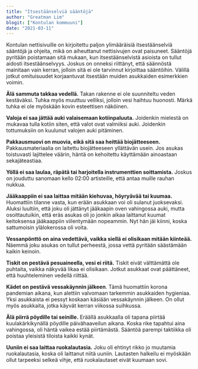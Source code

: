 ```yaml
---
title: "Itsestäänselviä sääntöjä"
author: "Greatman Lim"
blogit: ["Kontulan kommuuni"]
date: "2021-03-11"
---
```


Kontulan nettisivuille on kirjoitettu paljon ylimääräisiä itsestäänselviä sääntöjä ja ohjeita, mikä on aiheuttanut nettisivujen ovat paisuneet. Sääntöjä pyritään poistamaan sitä mukaan, kun itsestäänselvistä asioista on tullut aidosti itsestäänselvyys. Joskus on onneksi riittänyt, että säännöstä mainitaan vain kerran, jolloin sitä ei ole tarvinnut kirjoittaa sääntöihin. Välillä jotkut omituisuudet korjaantuvat itsestään muiden asukkaiden esimerkkien voimin.

**Älä sammuta takkaa vedellä.** Takan rakenne ei ole suunniteltu veden kestäväksi. Tuhka myös muuttuu velliksi, jolloin vesi haihtuu huonosti. Märkä tuhka ei ole myöskään kovin esteettisen näköinen.

**Valoja ei saa jättää auki valaisemaan kotiinpaluuta.** Joidenkin mielestä on mukavaa tulla kotiin siten, että valot ovat valmiiksi auki. Joidenkin tottumuksiin on kuulunut valojen auki pitäminen.

**Pakkausmuovi on muovia, eikä sitä saa heittää biojätteeseen.** Pakkausmateriaalia on laitettu biojätteeseen yllättävän usein. Jos asukas toistuvasti lajittelee väärin, häntä on kehoitettu käyttämään ainoastaan sekajäteastiaa.

**Yöllä ei saa laulaa, räpätä tai harjoitella instrumenttien soittamista.** Joskus on jouduttu sanomaan kello 02:00 artisteille, että antaa muille rauhan nukkua.

**Jääkaappiin ei saa laittaa mitään kiehuvaa, höyryävää tai kuumaa.** Huomattiin tilanne vasta, kun erään asukkaan voi oli sulanut juoksevaksi. Aluksi luultiin, että joku oli jättänyt jääkaapin oven vahingossa auki, mutta osoittautuikin, että eräs asukas oli jo jonkin aikaa laittanut kuumat keitoksensa jääkaappiin viilentymään nopeammin. Nyt hän jäi kiinni, koska sattumoisin ylälokerossa oli voita.

**Vessanpönttö on aina vedettävä, vaikka siellä ei olisikaan mitään kiinteää.** Näemmä joku asukas on tullut perheestä, jossa vettä pyritään säästämään kaikin keinoin.

**Tiskit on pestävä pesuaineella, vesi ei riitä.** Tiskit eivät välttämättä ole puhtaita, vaikka näkyvää likaa ei olisikaan. Jotkut asukkaat ovat päättäneet, että huuhteleminen vedellä riittää.

**Kädet on pestävä vessakäynnin jälkeen**. Tämä huomattiin korona pandemian aikana, kun alettiin valvomaan tarkemmin asukkaiden hygieniaa. Yksi asukkaista ei pessyt koskaan käsiään vessakäynnin jälkeen. On ollut myös asukkaita, jotka käyvät kerran viikossa suihkussa.

**Älä piirrä pöydille tai seinille.** Eräällä asukkaalla oli tapana piirtää kuulakärkikynällä pöydille päivähaaveilun aikana. Koska rike tapahtui aina vahingossa, oli häntä vaikea estää piirtämästä. Sääntöä parempi taktiikka oli poistaa yleisistä tiloista kaikki kynät.

**Uuniin ei saa laittaa ruokalautasia.** Joku oli ehtinyt rikko jo muutamia ruokalautasia, koska oli laittanut niitä uuniin. Lautasten halkeilu ei myöskään ollut tarpeeksi selkeä vihje, että ruokalautaset eivät kuumaan sovi.
